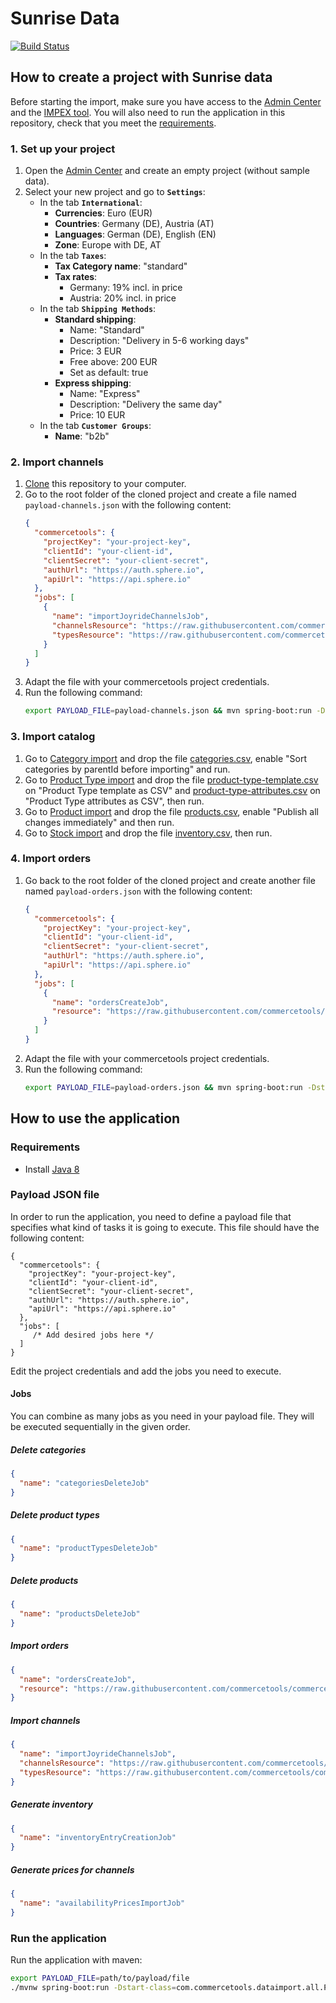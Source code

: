 # Sunrise Data

[![Build Status](https://travis-ci.org/commercetools/commercetools-sunrise-data.svg?branch=master)](https://travis-ci.org/commercetools/commercetools-sunrise-data)


## How to create a project with Sunrise data

Before starting the import, make sure you have access to the [Admin Center](https://admin.commercetools.com) and the [IMPEX tool](https://impex.commercetools.com/). You will also need to run the application in this repository, check that you meet the [requirements](#requirements).

### 1. Set up your project
1. Open the [Admin Center](https://admin.commercetools.com) and create an empty project (without sample data).
2. Select your new project and go to **`Settings`**:
    - In the tab **`International`**:
        - **Currencies**: Euro (EUR)
        - **Countries**: Germany (DE), Austria (AT)
        - **Languages**: German (DE), English (EN)
        - **Zone**: Europe with DE, AT
    - In the tab **`Taxes`**:
        - **Tax Category name**: "standard"
        - **Tax rates**:
            - Germany: 19% incl. in price
            - Austria: 20% incl. in price
    - In the tab **`Shipping Methods`**:
        - **Standard shipping**:
            - Name: "Standard"
            - Description: "Delivery in 5-6 working days"
            - Price: 3 EUR
            - Free above: 200 EUR
            - Set as default: true
        - **Express shipping**:
            - Name: "Express"
            - Description: "Delivery the same day"
            - Price: 10 EUR
    - In the tab **`Customer Groups`**:
        - **Name**: "b2b"
        
### 2. Import channels
1. [Clone](https://help.github.com/articles/cloning-a-repository/) this repository to your computer.
2. Go to the root folder of the cloned project and create a file named `payload-channels.json` with the following content:
    ```json
    {
      "commercetools": {
        "projectKey": "your-project-key",
        "clientId": "your-client-id",
        "clientSecret": "your-client-secret",
        "authUrl": "https://auth.sphere.io",
        "apiUrl": "https://api.sphere.io"
      },
      "jobs": [
        {
          "name": "importJoyrideChannelsJob",
          "channelsResource": "https://raw.githubusercontent.com/commercetools/commercetools-sunrise-data/master/data/channels/channels.json",
          "typesResource": "https://raw.githubusercontent.com/commercetools/commercetools-sunrise-data/master/data/channels/types.json"
        }
      ]
    }
    ```
3. Adapt the file with your commercetools project credentials.
4. Run the following command:
    ```bash
    export PAYLOAD_FILE=payload-channels.json && mvn spring-boot:run -Dstart-class=com.commercetools.dataimport.all.PayloadJobMain
    ```

### 3. Import catalog
1. Go to [Category import](https://impex.commercetools.com/commands/category-import) and drop the file [categories.csv](https://raw.githubusercontent.com/commercetools/commercetools-sunrise-data/master/data/categories/categories.csv), enable "Sort categories by parentId before importing" and run.
2. Go to [Product Type import](https://impex.commercetools.com/commands/product-type-import) and drop the file [product-type-template.csv](https://raw.githubusercontent.com/commercetools/commercetools-sunrise-data/master/data/producttypes/product-type-template.csv) on "Product Type template as CSV" and [product-type-attributes.csv](https://raw.githubusercontent.com/commercetools/commercetools-sunrise-data/master/data/producttypes/product-type-attributes.csv) on "Product Type attributes as CSV", then run. 
3. Go to [Product import](https://impex.commercetools.com/commands/product-import) and drop the file [products.csv](https://raw.githubusercontent.com/commercetools/commercetools-sunrise-data/master/data/products/products.csv), enable "Publish all changes immediately" and then run.
4. Go to [Stock import](https://impex.commercetools.com/commands/stock-import) and drop the file [inventory.csv](https://raw.githubusercontent.com/commercetools/commercetools-sunrise-data/master/data/inventory/inventory.csv), then run.

### 4. Import orders

1. Go back to the root folder of the cloned project and create another file named `payload-orders.json` with the following content:
    ```json
    {
      "commercetools": {
        "projectKey": "your-project-key",
        "clientId": "your-client-id",
        "clientSecret": "your-client-secret",
        "authUrl": "https://auth.sphere.io",
        "apiUrl": "https://api.sphere.io"
      },
      "jobs": [
        {
          "name": "ordersCreateJob",
          "resource": "https://raw.githubusercontent.com/commercetools/commercetools-sunrise-data/master/data/orders/orders.csv"
        }
      ]
    }
    ```
2. Adapt the file with your commercetools project credentials.
3. Run the following command:
    ```bash
    export PAYLOAD_FILE=payload-orders.json && mvn spring-boot:run -Dstart-class=com.commercetools.dataimport.all.PayloadJobMain
    ```
    
## How to use the application

### Requirements

- Install [Java 8](http://www.oracle.com/technetwork/java/javase/downloads/jdk8-downloads-2133151.html)

### Payload JSON file

In order to run the application, you need to define a payload file that specifies what kind of tasks it is going to execute. This file should have the following content:

```
{
  "commercetools": {
    "projectKey": "your-project-key",
    "clientId": "your-client-id",
    "clientSecret": "your-client-secret",
    "authUrl": "https://auth.sphere.io",
    "apiUrl": "https://api.sphere.io"
  },
  "jobs": [
     /* Add desired jobs here */
  ]
}
```
Edit the project credentials and add the jobs you need to execute.

#### Jobs

You can combine as many jobs as you need in your payload file. They will be executed sequentially in the given order.

##### Delete categories
```json
{
  "name": "categoriesDeleteJob"
}
```

##### Delete product types
```json
{
  "name": "productTypesDeleteJob"
}
```

##### Delete products
```json
{
  "name": "productsDeleteJob"
}
```

##### Import orders
```json
{
  "name": "ordersCreateJob",
  "resource": "https://raw.githubusercontent.com/commercetools/commercetools-sunrise-data/master/data/orders/orders.json"
}
```

##### Import channels
```json
{
  "name": "importJoyrideChannelsJob",
  "channelsResource": "https://raw.githubusercontent.com/commercetools/commercetools-sunrise-data/master/data/channels/channels.json",
  "typesResource": "https://raw.githubusercontent.com/commercetools/commercetools-sunrise-data/master/data/channels/types.json"
}
```

##### Generate inventory
```json
{
  "name": "inventoryEntryCreationJob"
}
```

##### Generate prices for channels
```json
{
  "name": "availabilityPricesImportJob"
}
```

### Run the application
Run the application with maven:
```bash
export PAYLOAD_FILE=path/to/payload/file
./mvnw spring-boot:run -Dstart-class=com.commercetools.dataimport.all.PayloadJobMain
``` 
